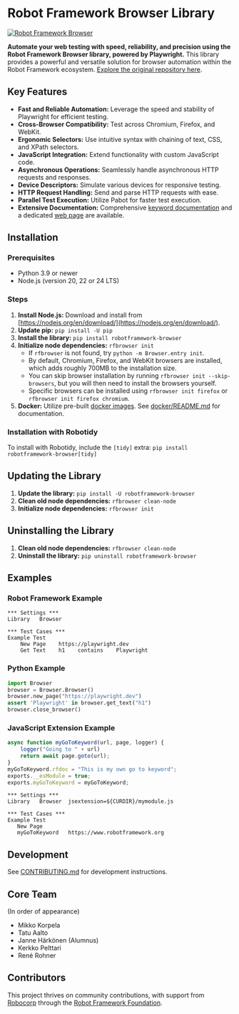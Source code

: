 <!-- Improved README.md -->
# Robot Framework Browser Library

[![Robot Framework Browser](https://github.com/MarketSquare/robotframework-browser/blob/main/docs/img/robotframework-browser-logo.png?raw=true)](https://github.com/MarketSquare/robotframework-browser)

**Automate your web testing with speed, reliability, and precision using the Robot Framework Browser library, powered by Playwright.**  This library provides a powerful and versatile solution for browser automation within the Robot Framework ecosystem. [Explore the original repository here](https://github.com/MarketSquare/robotframework-browser).

## Key Features

*   **Fast and Reliable Automation:** Leverage the speed and stability of Playwright for efficient testing.
*   **Cross-Browser Compatibility:**  Test across Chromium, Firefox, and WebKit.
*   **Ergonomic Selectors:**  Use intuitive syntax with chaining of text, CSS, and XPath selectors.
*   **JavaScript Integration:** Extend functionality with custom JavaScript code.
*   **Asynchronous Operations:** Seamlessly handle asynchronous HTTP requests and responses.
*   **Device Descriptors:** Simulate various devices for responsive testing.
*   **HTTP Request Handling:** Send and parse HTTP requests with ease.
*   **Parallel Test Execution:** Utilize Pabot for faster test execution.
*   **Extensive Documentation:** Comprehensive [keyword documentation](https://marketsquare.github.io/robotframework-browser/Browser.html) and a dedicated [web page](https://robotframework-browser.org/) are available.

## Installation

### Prerequisites

*   Python 3.9 or newer
*   Node.js (version 20, 22 or 24 LTS)

### Steps

1.  **Install Node.js:** Download and install from [https://nodejs.org/en/download/](https://nodejs.org/en/download/).
2.  **Update pip:** `pip install -U pip`
3.  **Install the library:** `pip install robotframework-browser`
4.  **Initialize node dependencies:** `rfbrowser init`
    *   If `rfbrowser` is not found, try `python -m Browser.entry init`.
    *   By default, Chromium, Firefox, and WebKit browsers are installed, which adds roughly 700MB to the installation size.
    *   You can skip browser installation by running  `rfbrowser init --skip-browsers`, but you will then need to install the browsers yourself.
    *   Specific browsers can be installed using `rfbrowser init firefox` or `rfbrowser init firefox chromium`.
5.  **Docker:** Utilize pre-built [docker images](https://github.com/MarketSquare/robotframework-browser/pkgs/container/robotframework-browser%2Frfbrowser-stable).  See [docker/README.md](https://github.com/MarketSquare/robotframework-browser/blob/main/docker/README.md) for documentation.

### Installation with Robotidy

To install with Robotidy, include the `[tidy]` extra: `pip install robotframework-browser[tidy]`

## Updating the Library

1.  **Update the library:** `pip install -U robotframework-browser`
2.  **Clean old node dependencies:** `rfbrowser clean-node`
3.  **Initialize node dependencies:** `rfbrowser init`

## Uninstalling the Library

1.  **Clean old node dependencies:** `rfbrowser clean-node`
2.  **Uninstall the library:** `pip uninstall robotframework-browser`

## Examples

### Robot Framework Example
```robotframework
*** Settings ***
Library   Browser

*** Test Cases ***
Example Test
    New Page    https://playwright.dev
    Get Text    h1    contains    Playwright
```

### Python Example
```python
import Browser
browser = Browser.Browser()
browser.new_page("https://playwright.dev")
assert 'Playwright' in browser.get_text("h1")
browser.close_browser()
```

### JavaScript Extension Example
```javascript
async function myGoToKeyword(url, page, logger) {
    logger("Going to " + url)
    return await page.goto(url);
}
myGoToKeyword.rfdoc = "This is my own go to keyword";
exports.__esModule = true;
exports.myGoToKeyword = myGoToKeyword;
```
```robotframework
*** Settings ***
Library   Browser  jsextension=${CURDIR}/mymodule.js

*** Test Cases ***
Example Test
   New Page
   myGoToKeyword   https://www.robotframework.org
```

## Development

See [CONTRIBUTING.md](CONTRIBUTING.md) for development instructions.

## Core Team

(In order of appearance)

*   Mikko Korpela
*   Tatu Aalto
*   Janne Härkönen (Alumnus)
*   Kerkko Pelttari
*   René Rohner

## Contributors

This project thrives on community contributions, with support from [Robocorp](https://robocorp.com/) through the [Robot Framework Foundation](https://robotframework.org/foundation/).